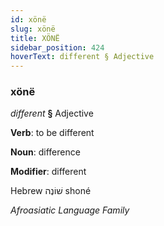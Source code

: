 ```yaml
---
id: xönë
slug: xönë
title: XÖNË
sidebar_position: 424
hoverText: different § Adjective
---
```


### xönë

*different* **§** Adjective

**Verb**: to be different

**Noun**: difference

**Modifier**: different

Hebrew שׁוֹנֶה shoné 

*Afroasiatic Language Family*